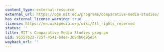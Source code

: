 ```yaml
---
content_type: external-resource
external_url: https://oge.mit.edu/programs/comparative-media-studies/
has_external_license_warning: true
license: https://en.wikipedia.org/wiki/All_rights_reserved
status: ''
title: MIT's Comparative Media Studies program
uid: 95557b23-725f-4541-bdea-369db6e95e54
wayback_url: ''
---
```

